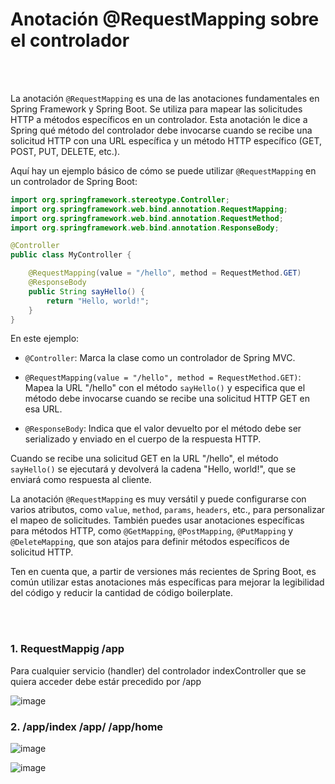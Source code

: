 # Anotación @RequestMapping sobre el controlador

<br>
<br>

La anotación `@RequestMapping` es una de las anotaciones fundamentales en Spring Framework y Spring Boot. Se utiliza para mapear las solicitudes HTTP a métodos específicos en un controlador. Esta anotación le dice a Spring qué método del controlador debe invocarse cuando se recibe una solicitud HTTP con una URL específica y un método HTTP específico (GET, POST, PUT, DELETE, etc.).

Aquí hay un ejemplo básico de cómo se puede utilizar `@RequestMapping` en un controlador de Spring Boot:

```java
import org.springframework.stereotype.Controller;
import org.springframework.web.bind.annotation.RequestMapping;
import org.springframework.web.bind.annotation.RequestMethod;
import org.springframework.web.bind.annotation.ResponseBody;

@Controller
public class MyController {

    @RequestMapping(value = "/hello", method = RequestMethod.GET)
    @ResponseBody
    public String sayHello() {
        return "Hello, world!";
    }
}
```

En este ejemplo:

- `@Controller`: Marca la clase como un controlador de Spring MVC.

- `@RequestMapping(value = "/hello", method = RequestMethod.GET)`: Mapea la URL "/hello" con el método `sayHello()` y especifica que el método debe invocarse cuando se recibe una solicitud HTTP GET en esa URL.

- `@ResponseBody`: Indica que el valor devuelto por el método debe ser serializado y enviado en el cuerpo de la respuesta HTTP.

Cuando se recibe una solicitud GET en la URL "/hello", el método `sayHello()` se ejecutará y devolverá la cadena "Hello, world!", que se enviará como respuesta al cliente.

La anotación `@RequestMapping` es muy versátil y puede configurarse con varios atributos, como `value`, `method`, `params`, `headers`, etc., para personalizar el mapeo de solicitudes. También puedes usar anotaciones específicas para métodos HTTP, como `@GetMapping`, `@PostMapping`, `@PutMapping` y `@DeleteMapping`, que son atajos para definir métodos específicos de solicitud HTTP.

Ten en cuenta que, a partir de versiones más recientes de Spring Boot, es común utilizar estas anotaciones más específicas para mejorar la legibilidad del código y reducir la cantidad de código boilerplate.


<br>
<br>

### 1. RequestMappig /app

Para cualquier servicio (handler) del controlador indexController que se quiera acceder debe estár precedido por /app

![image](https://user-images.githubusercontent.com/31961588/218004845-f3d320d6-2487-4285-a3aa-58d1f59a3063.png)

### 2. /app/index /app/ /app/home

![image](https://user-images.githubusercontent.com/31961588/218005174-ebb0cf6f-a7c3-4f55-b477-8756018f8d58.png)


![image](https://user-images.githubusercontent.com/31961588/218005261-fd437108-d5b2-4ff5-b674-f94e2814c864.png)
